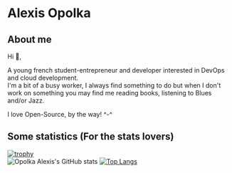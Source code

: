 # Alexis Opolka

## About me

Hi 👋,

A young french student-entrepreneur and developer interested in DevOps and cloud development.  
I'm a bit of a busy worker, I always find something to do but when I don't work on something
you may find me reading books, listening to Blues and/or Jazz.  

I love Open-Source, by the way! ^-^

## Some statistics (For the stats lovers)

[![trophy](https://github-profile-trophy.vercel.app/?username=alexis-opolka&theme=radical&row=2&column=3)](https://github.com/alexis-opolka/github-profile-trophy)  
![Opolka Alexis's GitHub stats](https://github-readme-stats.vercel.app/api?username=alexis-opolka&show_icons=true&theme=radical)
[![Top Langs](https://github-readme-stats.vercel.app/api/top-langs/?username=alexis-opolka&layout=compact&theme=radical)](https://github.com/anuraghazra/github-readme-stats)
